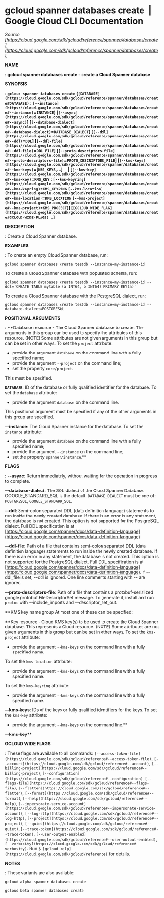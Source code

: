 # gcloud spanner databases create  |  Google Cloud CLI Documentation

*Source: [https://cloud.google.com/sdk/gcloud/reference/spanner/databases/create](https://cloud.google.com/sdk/gcloud/reference/spanner/databases/create)*

**NAME**

: **gcloud spanner databases create - create a Cloud Spanner database**

**SYNOPSIS**

: **`gcloud spanner databases create` (`[DATABASE](https://cloud.google.com/sdk/gcloud/reference/spanner/databases/create#DATABASE)` : `[--instance](https://cloud.google.com/sdk/gcloud/reference/spanner/databases/create#--instance)`=`INSTANCE`) [`[--async](https://cloud.google.com/sdk/gcloud/reference/spanner/databases/create#--async)`] [`[--database-dialect](https://cloud.google.com/sdk/gcloud/reference/spanner/databases/create#--database-dialect)`=`DATABASE_DIALECT`] [`[--ddl](https://cloud.google.com/sdk/gcloud/reference/spanner/databases/create#--ddl)`=`DDL`] [`[--ddl-file](https://cloud.google.com/sdk/gcloud/reference/spanner/databases/create#--ddl-file)`=`DDL_FILE`] [`[--proto-descriptors-file](https://cloud.google.com/sdk/gcloud/reference/spanner/databases/create#--proto-descriptors-file)`=`PROTO_DESCRIPTORS_FILE`] [`[--kms-keys](https://cloud.google.com/sdk/gcloud/reference/spanner/databases/create#--kms-keys)`=[`KMS_KEYS`,…]     | [`[--kms-key](https://cloud.google.com/sdk/gcloud/reference/spanner/databases/create#--kms-key)`=`KMS_KEY` : `[--kms-keyring](https://cloud.google.com/sdk/gcloud/reference/spanner/databases/create#--kms-keyring)`=`KMS_KEYRING` `[--kms-location](https://cloud.google.com/sdk/gcloud/reference/spanner/databases/create#--kms-location)`=`KMS_LOCATION` `[--kms-project](https://cloud.google.com/sdk/gcloud/reference/spanner/databases/create#--kms-project)`=`KMS_PROJECT`]] [`[GCLOUD_WIDE_FLAG](https://cloud.google.com/sdk/gcloud/reference/spanner/databases/create#GCLOUD-WIDE-FLAGS) …`]**

**DESCRIPTION**

: Create a Cloud Spanner database.

**EXAMPLES**

: To create an empty Cloud Spanner database, run:

```
gcloud spanner databases create testdb --instance=my-instance-id
```

To create a Cloud Spanner database with populated schema, run:

```
gcloud spanner databases create testdb --instance=my-instance-id --ddl='CREATE TABLE mytable (a INT64, b INT64) PRIMARY KEY(a)'
```

To create a Cloud Spanner database with the PostgreSQL dialect, run:

```
gcloud spanner databases create testdb --instance=my-instance-id --database-dialect=POSTGRESQL
```

**POSITIONAL ARGUMENTS**

: **Database resource - The Cloud Spanner database to create. The arguments in this
group can be used to specify the attributes of this resource. (NOTE) Some
attributes are not given arguments in this group but can be set in other ways.
To set the `project` attribute:

- provide the argument `database` on the command line with a fully
specified name;
- provide the argument `--project` on the command line;
- set the property `core/project`.

This must be specified.

**`DATABASE`**:
ID of the database or fully qualified identifier for the database.
To set the `database` attribute:

- provide the argument `database` on the command line.

This positional argument must be specified if any of the other arguments in this
group are specified.

**--instance**:
The Cloud Spanner instance for the database.
To set the `instance` attribute:

- provide the argument `database` on the command line with a fully
specified name;
- provide the argument `--instance` on the command line;
- set the property `spanner/instance`.**

**FLAGS**

: **--async**:
Return immediately, without waiting for the operation in progress to complete.

**--database-dialect**:
The SQL dialect of the Cloud Spanner Database. GOOGLE_STANDARD_SQL is the
default. `DATABASE_DIALECT` must be one of:
`POSTGRESQL`, `GOOGLE_STANDARD_SQL`.

**--ddl**:
Semi-colon separated DDL (data definition language) statements to run inside the
newly created database. If there is an error in any statement, the database is
not created. This option is not supported for the PostgreSQL dialect. Full DDL
specification is at [https://cloud.google.com/spanner/docs/data-definition-language](https://cloud.google.com/spanner/docs/data-definition-language)

**--ddl-file**:
Path of a file that contains semi-colon separated DDL (data definition language)
statements to run inside the newly created database. If there is an error in any
statement, the database is not created. This option is not supported for the
PostgreSQL dialect. Full DDL specification is at [https://cloud.google.com/spanner/docs/data-definition-language](https://cloud.google.com/spanner/docs/data-definition-language).
If --ddl_file is set, --ddl is ignored. One line comments starting with -- are
ignored.

**--proto-descriptors-file**:
Path of a file that contains a protobuf-serialized
google.protobuf.FileDescriptorSet message. To generate it, install and run
`protoc` with --include_imports and --descriptor_set_out.

**KMS key name group
At most one of these can be specified:

**Key resource - Cloud KMS key(s) to be used to create the Cloud Spanner database.
This represents a Cloud resource. (NOTE) Some attributes are not given arguments
in this group but can be set in other ways.
To set the `kms-project` attribute:

- provide the argument `--kms-keys` on the command line with a fully
specified name.

To set the `kms-location` attribute:

- provide the argument `--kms-keys` on the command line with a fully
specified name.

To set the `kms-keyring` attribute:

- provide the argument `--kms-keys` on the command line with a fully
specified name.

**--kms-keys**:
IDs of the keys or fully qualified identifiers for the keys.
To set the `kms-key` attribute:

- provide the argument `--kms-keys` on the command line.**

**--kms-key****

**GCLOUD WIDE FLAGS**

: These flags are available to all commands: `[--access-token-file](https://cloud.google.com/sdk/gcloud/reference#--access-token-file)`,
`[--account](https://cloud.google.com/sdk/gcloud/reference#--account)`, `[--billing-project](https://cloud.google.com/sdk/gcloud/reference#--billing-project)`,
`[--configuration](https://cloud.google.com/sdk/gcloud/reference#--configuration)`,
`[--flags-file](https://cloud.google.com/sdk/gcloud/reference#--flags-file)`,
`[--flatten](https://cloud.google.com/sdk/gcloud/reference#--flatten)`, `[--format](https://cloud.google.com/sdk/gcloud/reference#--format)`, `[--help](https://cloud.google.com/sdk/gcloud/reference#--help)`, `[--impersonate-service-account](https://cloud.google.com/sdk/gcloud/reference#--impersonate-service-account)`,
`[--log-http](https://cloud.google.com/sdk/gcloud/reference#--log-http)`,
`[--project](https://cloud.google.com/sdk/gcloud/reference#--project)`, `[--quiet](https://cloud.google.com/sdk/gcloud/reference#--quiet)`, `[--trace-token](https://cloud.google.com/sdk/gcloud/reference#--trace-token)`, `[--user-output-enabled](https://cloud.google.com/sdk/gcloud/reference#--user-output-enabled)`,
`[--verbosity](https://cloud.google.com/sdk/gcloud/reference#--verbosity)`.
Run `$ [gcloud help](https://cloud.google.com/sdk/gcloud/reference)` for details.

**NOTES**

: These variants are also available:

```
gcloud alpha spanner databases create
```

```
gcloud beta spanner databases create
```